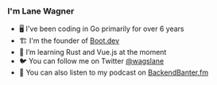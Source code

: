 ### I'm Lane Wagner

- 🖥️ I've been coding in Go primarily for over 6 years
- 🏗️ I'm the founder of [Boot.dev](https://boot.dev)
- 🦀 I’m learning Rust and Vue.js at the moment
- 🐦 You can follow me on Twitter [@wagslane](https://twitter.com/wagslane)
- 🎤 You can also listen to my podcast on [BackendBanter.fm](https://www.backendbanter.fm/)
